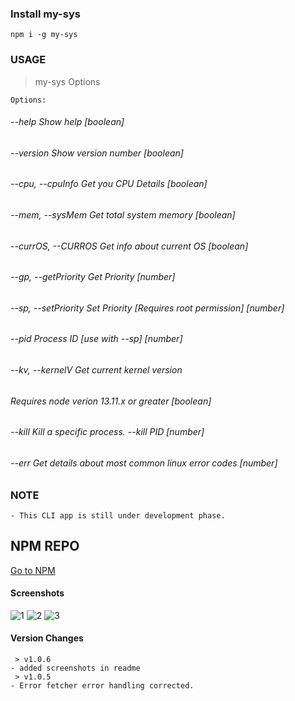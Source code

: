 ### Install my-sys
    
    npm i -g my-sys
  
### USAGE
> my-sys Options
    
    Options:
######  --help               Show help                                       [boolean]
######  --version            Show version number                             [boolean]
######  --cpu, --cpuInfo     Get you CPU Details                             [boolean]
######  --mem, --sysMem      Get total system memory                         [boolean]
######  --currOS, --CURROS   Get info about current OS                       [boolean]
######  --gp, --getPriority  Get Priority                                     [number]
######  --sp, --setPriority  Set Priority [Requires root permission]          [number]
######  --pid                Process ID [use with --sp]                       [number]
######  --kv, --kernelV      Get current kernel version
######                       Requires node verion 13.11.x or greater         [boolean]
######  --kill               Kill a specific process. --kill PID            [number]
######  --err                Get details about most common linux error codes  [number]

### NOTE 
    - This CLI app is still under development phase.
## NPM REPO
   [Go to NPM](https://www.npmjs.com/package/my-sys)
#### Screenshots
![1](https://raw.githubusercontent.com/anurag0608/my-sys-CLI/master/ss/1.png)
![2](https://raw.githubusercontent.com/anurag0608/my-sys-CLI/master/ss/2.png)
![3](https://raw.githubusercontent.com/anurag0608/my-sys-CLI/master/ss/3.png)

#### Version Changes
     > v1.0.6
    - added screenshots in readme
     > v1.0.5
    - Error fetcher error handling corrected.